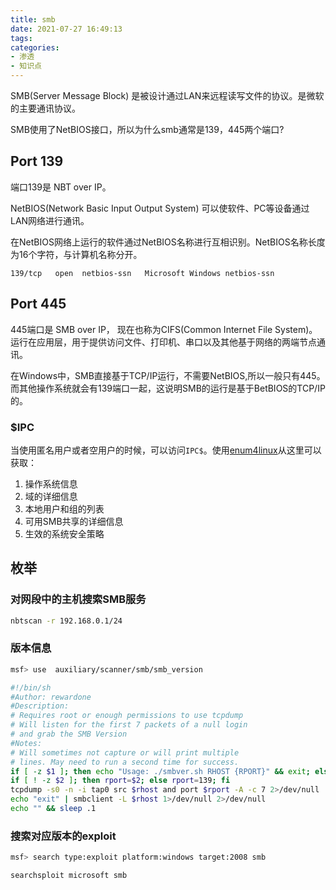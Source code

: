 ```yaml
---
title: smb
date: 2021-07-27 16:49:13
tags:
categories:
- 渗透
- 知识点
---
```


SMB(Server Message Block) 是被设计通过LAN来远程读写文件的协议。是微软的主要通讯协议。

SMB使用了NetBIOS接口，所以为什么smb通常是139，445两个端口?


## Port 139

端口139是 NBT over IP。

NetBIOS(Network Basic Input Output System) 可以使软件、PC等设备通过LAN网络进行通讯。

在NetBIOS网络上运行的软件通过NetBIOS名称进行互相识别。NetBIOS名称长度为16个字符，与计算机名称分开。

```
139/tcp   open  netbios-ssn   Microsoft Windows netbios-ssn
```

## Port 445

445端口是 SMB over IP， 现在也称为CIFS(Common Internet File System)。运行在应用层，用于提供访问文件、打印机、串口以及其他基于网络的两端节点通讯。

在Windows中，SMB直接基于TCP/IP运行，不需要NetBIOS,所以一般只有445。
而其他操作系统就会有139端口一起，这说明SMB的运行是基于BetBIOS的TCP/IP的。

### $IPC

当使用匿名用户或者空用户的时候，可以访问`IPC$`。使用[enum4linux](!enum4linux-工具使用)从这里可以获取：

1. 操作系统信息
2. 域的详细信息
3. 本地用户和组的列表
4. 可用SMB共享的详细信息
5. 生效的系统安全策略


## 枚举

### 对网段中的主机搜索SMB服务

```bash
nbtscan -r 192.168.0.1/24
```

### 版本信息

```bash
msf> use  auxiliary/scanner/smb/smb_version  
```

```sh
#!/bin/sh
#Author: rewardone
#Description:
# Requires root or enough permissions to use tcpdump
# Will listen for the first 7 packets of a null login
# and grab the SMB Version
#Notes:
# Will sometimes not capture or will print multiple
# lines. May need to run a second time for success.
if [ -z $1 ]; then echo "Usage: ./smbver.sh RHOST {RPORT}" && exit; else rhost=$1; fi
if [ ! -z $2 ]; then rport=$2; else rport=139; fi
tcpdump -s0 -n -i tap0 src $rhost and port $rport -A -c 7 2>/dev/null | grep -i "samba\|s.a.m" | tr -d '.' | grep -oP 'UnixSamba.*[0-9a-z]' | tr -d '\n' & echo -n "$rhost: " &
echo "exit" | smbclient -L $rhost 1>/dev/null 2>/dev/null
echo "" && sleep .1
```

### 搜索对应版本的exploit

```bash
msf> search type:exploit platform:windows target:2008 smb
```

```bash
searchsploit microsoft smb
```